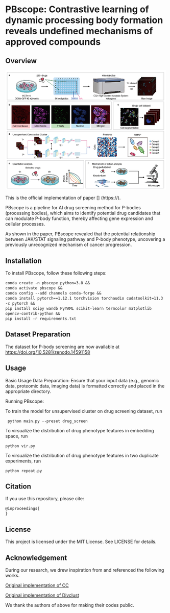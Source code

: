 # PBscope: Contrastive learning of dynamic processing body formation reveals undefined mechanisms of approved compounds

## Overview
![Framework of PBscope](https://github.com/todhc22skjicea/PB-scope/blob/main/PBscope/asset/PBscope.png)

This is the official implementation of paper []
(https://).


PBscope is a pipeline for AI drug screening method for P-bodies (processing bodies), which aims to identify potential drug candidates that can modulate P-body function, thereby affecting gene expression and cellular processes.

As shown in the paper, PBscope revealed that the potential relationship between JAK/STAT signaling pathway and P-body phenotype, uncovering a previously unrecognized mechanism of cancer progression.


## Installation
To install PBscope, follow these following steps:

```
conda create -n pbscope python=3.8 &&
conda activate pbscope &&
conda config --add channels conda-forge &&
conda install pytorch==1.12.1 torchvision torchaudio cudatoolkit=11.3 -c pytorch &&
pip install scipy wandb PyYAML scikit-learn termcolor matplotlib opencv-contrib-python &&
pip install -r requirements.txt
```

## Dataset Preparation
The dataset for P-body screening are now available at https://doi.org/10.5281/zenodo.14591158

## Usage

Basic Usage
Data Preparation:
Ensure that your input data (e.g., genomic data, proteomic data, imaging data) is formatted correctly and placed in the appropriate directory.

Running PBscope:

To train the model for unsupervised cluster on drug screening dataset, run
```
 python main.py --preset drug_screen
```
To virsualize the distribution of drug phenotype features in embedding space, run
```
python vir.py
```
To virsualize the distribution of drug phenotype features in two duplicate experiments, run
```
python repeat.py
```

## Citation
If you use this repository, please cite:
```
@inproceedings{
}
```

## License

This project is licensed under the MIT License. See LICENSE for details.

## Acknowledgement

During our research, we drew inspiration from and referenced the following works. 

[Original implementation of CC](https://github.com/Yunfan-Li/Contrastive-Clustering)

[Original implementation of Divclust](https://github.com/ManiadisG/DivClust)

We thank the authors of above for making their codes public.
